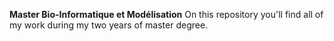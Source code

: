 **Master Bio-Informatique et Modélisation**
On this repository you'll find all of my work during my two years of master degree.

